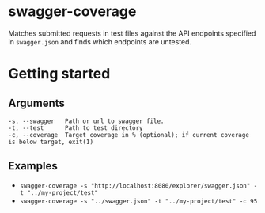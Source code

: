 # swagger-coverage

Matches submitted requests in test files against the API endpoints specified in `swagger.json` and finds which endpoints are untested.

# Getting started
## Arguments
```
-s, --swagger   Path or url to swagger file.
-t, --test      Path to test directory
-c, --coverage  Target coverage in % (optional); if current coverage is below target, exit(1)
```

## Examples
* `swagger-coverage -s "http://localhost:8080/explorer/swagger.json" -t "../my-project/test"`
* `swagger-coverage -s "../swagger.json" -t "../my-project/test" -c 95`
